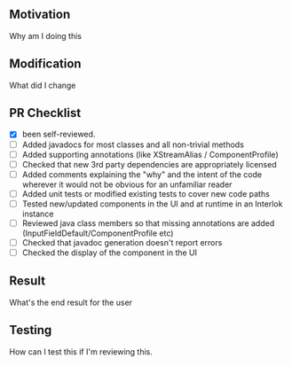 ## Motivation

Why am I doing this

## Modification

What did I change

## PR Checklist

- [x] been self-reviewed.
- [ ] Added javadocs for most classes and all non-trivial methods
- [ ] Added supporting annotations (like XStreamAlias / ComponentProfile)
- [ ] Checked that new 3rd party dependencies are appropriately licensed
- [ ] Added comments explaining the "why" and the intent of the code wherever it would not be obvious for an unfamiliar reader
- [ ] Added unit tests or modified existing tests to cover new code paths
- [ ] Tested new/updated components in the UI and at runtime in an Interlok instance
- [ ] Reviewed java class members so that missing annotations are added (InputFieldDefault/ComponentProfile etc)
- [ ] Checked that javadoc generation doesn't report errors
- [ ] Checked the display of the component in the UI

## Result

What's the end result for the user

## Testing

How can I test this if I'm reviewing this.
